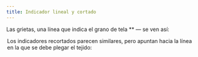 ```yaml
---
title: Indicador lineal y cortado
---
```


Las grietas, una línea que indica el grano de tela ** — se ven así:

<Legend part="grainline" caption="A grainline indicator" />

Los indicadores recortados parecen similares, pero apuntan hacia la línea en la que se debe plegar el tejido:

<Legend part="cutonfold" caption="A cut-on-fold indicator" />

